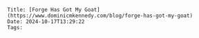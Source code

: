     Title: [Forge Has Got My Goat](https://www.dominicmkennedy.com/blog/forge-has-got-my-goat)
    Date: 2024-10-17T13:29:22
    Tags:

